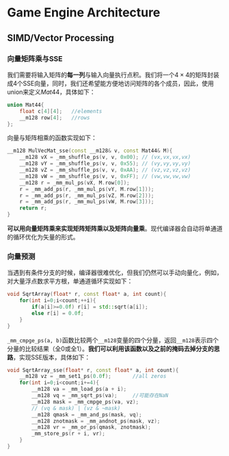 # Game Engine Architecture

## SIMD/Vector Processing

### 向量矩阵乘与SSE

​	我们需要将输入矩阵的**每一列**与输入向量执行点积。我们将一个$4\times4$的矩阵封装成$4$个SSE向量，同时，我们还希望能方便地访问矩阵的各个成员，因此，使用union来定义$Mat44$，具体如下：

```c++
union Mat44{
    float c[4][4];   //elements
    __m128 row[4];   //rows
};
```

向量与矩阵相乘的函数实现如下：

```c++
__m128 MulVecMat_sse(const __m128& v, const Mat44& M){
    __m128 vX = _mm_shuffle_ps(v, v, 0x00); // (vx,vx,vx,vx)
    __m128 vY = _mm_shuffle_ps(v, v, 0x55); // (vy,vy,vy,vy)
    __m128 vZ = _mm_shuffle_ps(v, v, 0xAA); // (vz,vz,vz,vz)
    __m128 vW = _mm_shuffle_ps(v, v, 0xFF); // (vw,vw,vw,vw)
    __m128 r = _mm_mul_ps(vX, M.row[0]);
    r = _mm_add_ps(r, _mm_mul_ps(vY, M.row[1]));
    r = _mm_add_ps(r, _mm_mul_ps(vZ, M.row[2]));
    r = _mm_add_ps(r, _mm_mul_ps(vW, M.row[3]));
    return r;
}
```

**可以用向量矩阵乘来实现矩阵矩阵乘以及矩阵向量乘**。现代编译器会自动将单通道的循环优化为矢量的形式。

### 向量预测

​	当遇到有条件分支的时候，编译器很难优化，但我们仍然可以手动向量化，例如，对大量浮点数求平方根，单通道循环实现如下：

```c++
void SqrtArray(float* r, const float* a, int count){
    for(int i=0;i<count;++i){
		if(a[i]>=0.0f) r[i] = std::sqrt(a[i]);
        else r[i] = 0.0f;
    }
}
```

​	`_mm_cmpge_ps(a, b)`函数比较两个`__m128`变量的四个分量，返回`__m128`表示四个分量的比较结果（全0或全1）。**我们可以利用该函数以及之前的掩码去掉分支的思路**，实现SSE版本，具体如下：

```c++
void SqrtArray_sse(float* r, const float* a, int count){
    __m128 vz = _mm_set1_ps(0.0f);       //all zeros
    for(int i=0;i<count;i+=4){
        __m128 va = _mm_load_ps(a + i);
        __m128 vq = _mm_sqrt_ps(va);     //可能存在NaN
        __m128 mask = _mm_cmpge_ps(va, vz);
        // (vq & mask) | (vz & ~mask)
        __m128 qmask = _mm_and_ps(mask, vq);
        __m128 znotmask = _mm_andnot_ps(mask, vz);
        __m128 vr = _mm_or_ps(qmask, znotmask);
        _mm_store_ps(r + i, vr);
    }
}
```


